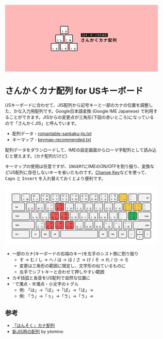 ![cover](images/cover.png)

# さんかくカナ配列 for USキーボード

USキーボードに合わせて、JIS配列から記号キーと一部のカナの位置を調整した、かな入力用配列です。Google日本語変換 (Google IME Japanese) で利用することができます。JISからの変更点が三角形(下図の赤いところ)になっているので「さんかくJIS」と呼んでいます。

- 配列データ - [romantable-sankaku-jis.txt](https://raw.githubusercontent.com/cognitom/kana/master/romantable-sankaku-jis.txt)
- キーマップ - [keymap-recommended.txt](https://raw.githubusercontent.com/cognitom/kana/master/keymap-recommended.txt)

配列データをダウンロードして、IMEの設定画面からローマ字配列として読み込むと使えます。(カナ配列だけど)

キーマップの使用は任意ですが、<kbd>INSERT</kbd>にIMEのON/OFFを割り振り、<kbd>変換</kbd>などUS配列に存在しないキーを省いたものです。[Change Key](https://forest.watch.impress.co.jp/library/software/changekey/)などを使って、<kbd>Caps</kbd> と <kbd>Insert</kbd> を入れ替えておくとより便利です。

![general](images/sankaku-general.png)

- 一部のカナ(キーボードの右端のキー)を左手のシスト側に割り振り
  - <kbd>す</kbd> → <kbd>む</kbd> / <kbd>し</kbd> → <kbd>へ</kbd> / <kbd>は</kbd> → <kbd>ほ</kbd> / <kbd>さ</kbd> → <kbd>け</kbd> / <kbd>そ</kbd> → <kbd>れ</kbd> / <kbd>ひ</kbd> → <kbd>ろ</kbd>
  - 変更は三角形の範囲に限定し、文字形の似ているものに
  - 左手でシフトキーと合わせて押しやすい範囲
- カギ括弧と長音をUS配列で自然な位置に
- <kbd>'</kbd>で濁点・半濁点・小文字のトグル
  - 例: 「は」→「ば」→「ぱ」→「は」→
  - 例: 「う」→「ぅ」→「ゔ」→「う」→

## 参考

- [「はんそく」カナ配列](hansoku-jis.md)
- [新JIS用の配列](https://gist.github.com/ytomino/3610371) by ytomino
